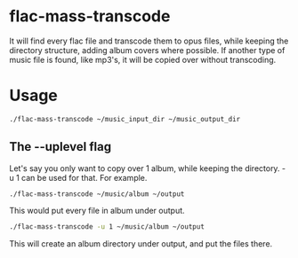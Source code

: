 # flac-mass-transcode
It will find every flac file and transcode them to opus files, while keeping the directory structure, adding album covers where possible. If another type of music file is found, like mp3's, it will be copied over without transcoding.

# Usage
```bash
./flac-mass-transcode ~/music_input_dir ~/music_output_dir
```

## The --uplevel flag
Let's say you only want to copy over 1 album, while keeping the directory. -u 1 can be used for that. For example.
```bash
./flac-mass-transcode ~/music/album ~/output
```
This would put every file in album under output.

```bash
./flac-mass-transcode -u 1 ~/music/album ~/output
```
This will create an album directory under output, and put the files there.
